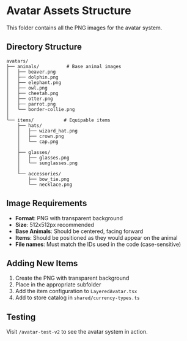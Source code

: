 # Avatar Assets Structure

This folder contains all the PNG images for the avatar system.

## Directory Structure

```
avatars/
├── animals/          # Base animal images
│   ├── beaver.png
│   ├── dolphin.png
│   ├── elephant.png
│   ├── owl.png
│   ├── cheetah.png
│   ├── otter.png
│   ├── parrot.png
│   └── border-collie.png
│
└── items/           # Equipable items
    ├── hats/
    │   ├── wizard_hat.png
    │   ├── crown.png
    │   └── cap.png
    │
    ├── glasses/
    │   ├── glasses.png
    │   └── sunglasses.png
    │
    └── accessories/
        ├── bow_tie.png
        └── necklace.png
```

## Image Requirements

- **Format**: PNG with transparent background
- **Size**: 512x512px recommended
- **Base Animals**: Should be centered, facing forward
- **Items**: Should be positioned as they would appear on the animal
- **File names**: Must match the IDs used in the code (case-sensitive)

## Adding New Items

1. Create the PNG with transparent background
2. Place in the appropriate subfolder
3. Add the item configuration to `LayeredAvatar.tsx`
4. Add to store catalog in `shared/currency-types.ts`

## Testing

Visit `/avatar-test-v2` to see the avatar system in action.
